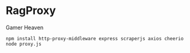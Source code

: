 # RagProxy
Gamer Heaven
```
npm install http-proxy-middleware express scraperjs axios cheerio
node proxy.js
```
